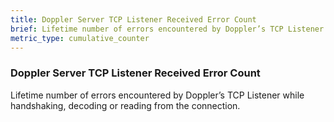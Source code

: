 ```yaml
---
title: Doppler Server TCP Listener Received Error Count
brief: Lifetime number of errors encountered by Doppler’s TCP Listener while handshaking, decoding or reading from the connection.
metric_type: cumulative_counter
---
```


### Doppler Server TCP Listener Received Error Count

Lifetime number of errors encountered by Doppler’s TCP Listener while handshaking, decoding or reading from the connection.